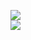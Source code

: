 [![](https://img.shields.io/badge/Made%20With-Github%20Spray-lightgrey.svg?style=for-the-badge&logo=github)](https://github.com/Annihil/github-spray#2327)  
[![](https://i.imgur.com/2DrTn0Z.gif)](https://github.com/Annihil/github-spray)